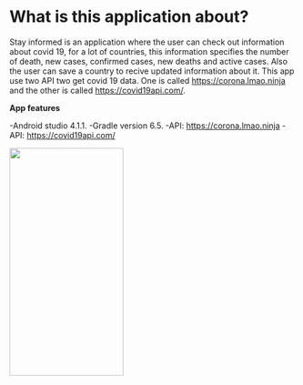 # What is this application about?
Stay informed is an application where the user can check out information about covid 19, for a lot of countries, this information specifies the number of death, new cases, confirmed cases, new deaths and active cases. Also the user can save a country to recive updated information about it. This app use two API two get covid 19 data. One is called https://corona.lmao.ninja and the other is called https://covid19api.com/.

**App features**

-Android studio 4.1.1.
-Gradle version 6.5.
-API: https://corona.lmao.ninja
-API: https://covid19api.com/



<img src="https://user-images.githubusercontent.com/59579790/117869553-4f838500-b271-11eb-84d5-458730d6529e.png" width="200" height="400" />
